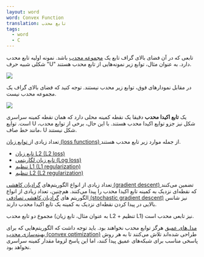 ```yaml
---
layout: word
word: Convex Function
translation: تابع محدب
tags:
  - word
  - C
---
```

تابعی که در آن فضای بالای گراف تابع یک [مجموعه محدب](/C/convex_set) باشد. نمونه اولیه تابع محدب شکلی شبیه حرف "U" دارد. به عنوان مثال، توابع زیر نمونه‌هایی از تابع محدب هستند.

![](/assets/img/convex_functions.png)

در مقابل نمودارهای فوق، توابع زیر محدب نیستند. توجه کنید که فضای بالای گراف یک مجموعه محدب نیست.

![](/assets/img/nonconvex_function.svg)

یک **تابع اکیدا محدب** دقیقا یک نقطه کمینه محلی دارد که همان نقطه کمینه سراسری است. توایع U شکل نیز جزو توایع اکیدا محدب هستند. با این حال، برخی از توایع محدب، مانند خط صاف، U شکل نیستند.

تعداد زیادی از[ توابع زیان (loss functions) ](/L/loss)از جمله موارد زیر تابع محدب هستند.

* [تابع زیان ‌L2 (L2 loss)](/L/l2_loss)
* [تابع زیان لگاریتمی (Log loss)](/L/log_loss)
* [تنظیم L1 (L1 regularization)](/L/l1_regularization)
* [تنظیم L2 (L2 regularization)](/L/l2_regularization)

تعداد زیادی از انواع الگوریتم‌های [گرادیان کاهشی (gradient descent) ](/G/gradient_descent)تضمین می‌کنند که نقطه‌ای نزدیک به کمینه تابع اکیدا محدب را پیدا می‌کنند. هم‌چنین، تعداد زیادی از انواع الگوریتم های [گرادیان کاهشی تصادفی (stochastic gradient descent)](/S/stochastic_gradient_descent_(sgd)) نیز شانس بالایی در پیدا کردن نقطه‌ای نزدیک به کمینه یک تابع اکیدا محدب دارند.

مجموع دو تابع محدب (به عنوان مثال، تابع زیان L2 + تنظیم L1) نیز تابعی محدب است.

[مدل‌های عمیق](/D/deep_model) هرگز توابع محدب نخواهند بود. باید توجه داشت که الگوریتم‌هایی که برای [بهینه‌سازی محدب (convex optimization)](/C/convex_optimization) طراحی شده‌اند تلاش می‌کنند تا به هر روش پاسخی مناسب برای شبکه‌های عمیق پیدا کنند، اما این پاسخ لزوما مقدار کمینه سراسری نخواهد بود.